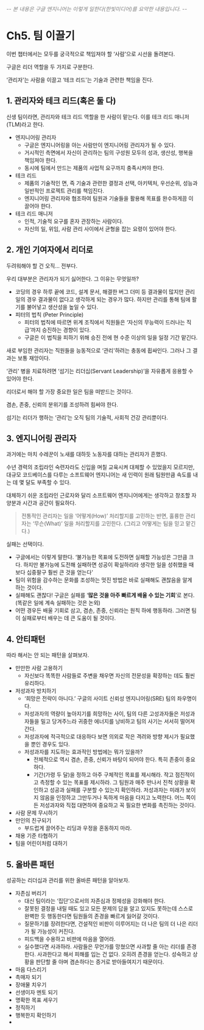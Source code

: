 <I style='color:gray;'> -- 본 내용은 구글 엔지니어는 이렇게 일한다(한빛미디어)를 요약한 내용입니다. -- </I>

# Ch5. 팀 이끌기

이번 챕터에서는 모두를 궁극적으로 책임져야 할 ‘사람'으로 시선을 돌려본다.

구글은 리더 역할을 두 가지로 구분한다. 

‘관리자'는 사람을 이끌고 ‘테크 리드'는 기술과 관련한 책임을 진다. 

## 1. 관리자와 테크 리드(혹은 둘 다)

신생 팀이라면, 관리자와 테크 리드 역할을 한 사람이 맡는다. 이를 테크 리드 매니저 (TLM)라고 한다.

- 엔지니어링 관리자
    - 구글은 엔지니어링을 아는 사람만이 엔지니어링 관리자가 될 수 있다.
    - 거시적인 측면에서 자신이 관리하는 팀의 구성원 모두의 성과, 생산성, 행복을 책임져야 한다.
    - 동시에 팀에서 만드는 제품의 사업적 요구까지 충족시켜야 한다.
- 테크 리드
    - 제품의 기술적인 면, 즉 기술과 관련한 결정과 선택, 아키텍처, 우선순위, 성능과 일반적인 프로젝트 관리를 책임진다.
    - 엔지니어링 관리자와 협조하여 팀원과 기술들을 활용해 목표를 완수하게끔 이끌어야 한다.
- 테크 리드 매니저
    - 인적, 기술적 요구를 혼자 관장하는 사람이다.
    - 자신의 일, 위임, 사람 관리 사이에서 균형을 잡는 요령이 있어야 한다.
    

## 2. 개인 기여자에서 리더로

두려워해야 할 건 오직… 전부다.

우리 대부분은 관리자가 되기 싫어한다. 그 이유는 무엇일까?

- 코딩의 경우 하루 끝에 코드, 설계 문서, 해결한 버그 더미 등 결과물이 많지만 관리 일의 경우 결과물이 없다고 생각하게 되는 경우가 많다. 하지만 관리를 통해 팀에 활기를 불어넣고 생산성을 높일 수 있다.
- 피터의 법칙 (Peter Principle)
    - 피터의 법칙에 따르면 위계 조직에서 직원들은 ‘자신의 무능력이 드러나는 직급’까지 승진하는 경향이 있다.
    - 구글은 이 법칙을 피하기 위해 승진 전에 현 수준 이상의 일을 일정 기간 맡긴다.

새로 부임한 관리자는 직원들을 능동적으로 ‘관리'하려는 충동에 휩싸인다. 그러나 그 결과는 보통 재앙이다.

‘관리' 병을 치료하려면 ‘섬기는 리더십(Servant Leadership)’을 자유롭게 응용할 수 있어야 한다.

리더로서 해야 할 가장 중요한 일은 팀을 떠받드는 것이다.

겸손, 존중, 신뢰의 분위기를 조성하려 힘써야 한다.

섬기는 리더가 행하는 ‘관리’는 오직 팀의 기술적, 사회적 건강 관리뿐이다.

## 3. 엔지니어링 관리자

과거에는 마치 수레꾼이 노새를 대하듯 노동자를 대하는 관리자가 흔했다. 

수년 경력의 조립라인 숙련자라도 신입을 며칠 교육시켜 대체할 수 있었을지 모르지만, 대규모 코드베이스를 다루는 소프트웨어 엔지니어는 새 인력이 원래 팀원만큼 속도를 내는 데 몇 달도 부족할 수 있다.

대체하기 쉬운 조립라인 근로자와 달리 소프트웨어 엔지니어에게는 생각하고 창조할 자양분과 시간과 공간이 필요하다.

> 전통적인 관리자는 일을 ‘어떻게(How)’ 처리할지를 고민하는 반면, 훌륭한 관리자는 ‘무슨(What)’ 일을 처리할지를 고민한다. (그리고 어떻게는 팀을 믿고 맡긴다.)
> 

실패는 선택이다.

- 구글에서는 이렇게 말한다.
‘불가능한 목표에 도전하면 실패할 가능성은 그만큼 크다. 하지만 불가능에 도전해 실패하면 성공이 확실하리라 생각한 일을 성취했을 때보다 십중팔구 훨씬 큰 것을 얻는다'
- 팀이 위험을 감수하는 문화를 조성하는 멋진 방법은 바로 실패해도 괜찮음을 알게 하는 것이다.
- 실패해도 괜찮다! 구글은 실패를 ‘**많은 것을 아주 빠르게 배울 수 있는 기회**’로 본다. (똑같은 일에 계속 실패하는 것은 논외)
- 어떤 경우든 배울 기회로 삼고, 겸손, 존중, 신뢰라는 원칙 하에 행동하라. 그러면 팀이 실패로부터 배우는 데 큰 도움이 될 것이다.

## 4. 안티패턴

따라 해서는 안 되는 패턴을 살펴보자.

- 만만한 사람 고용하기
    - 자신보다 똑똑한 사람들로 주변을 채우면 자신의 전문성을 확장하는 데도 훨씬 유리하다.
- 저성과자 방치하기
    - ‘희망은 전략이 아니다.’ 구글의 사이트 신뢰성 엔지니어링(SRE) 팀의 좌우명이다.
    - 저성과자의 역량이 높아지기를 희망하는 사이, 팀의 다른 고성과자들은 저성과자들을 밀고 당겨주느라 귀중한 에너지를 낭비하고 팀의 사기는 서서히 떨어져간다.
    - 저성과자에 적극적으로 대응하다 보면 의외로 작은 격려와 방향 제시가 필요했을 뿐인 경우도 있다.
    - 저성과자를 지도하는 효과적인 방법에는 뭐가 있을까?
        - 전체적으로 역시 겸손, 존중, 신뢰가 바탕이 되어야 한다. 특히 존중이 중요하다.
        - 기간(가령 두 달)을 정하고 아주 구체적인 목표를 제시해라. 작고 점진적이고 측정할 수 있는 목표를 제시하라. 그 팀원과 매주 만나서 진척 상황을 확인하고 성공과 실패를 구분할 수 있는지 확인하라.
        저성과자는 미래가 보이지 않음을 인정하고 그만두거나 독하게 마음을 다지고 노력한다.
        어느 쪽이든 저성과자와 직접 대면하여 중요하고 꼭 필요한 변화를 촉진하는 것이다.
- 사람 문제 무시하기
- 만인의 친구되기
    - 부드럽게 끌어주는 리딩과 우정을 혼동하지 마라.
- 채용 기준 타협하기
- 팀을 어린이처럼 대하기

## 5. 올바른 패턴

성공하는 리더십과 관리를 위한 올바른 패턴을 알아보자.

- 자존심 버리기
    - 대신 팀이라는 ‘집단’으로서의 자존심과 정체성을 강화해야 한다.
    - 잘못된 결정을 내릴 때도 있고 모든 문제의 답을 알고 있지도 못하는데 스스로 완벽한 듯 행동한다면 팀원들의 존경을 빠르게 잃어갈 것이다.
    - 질문하기를 장려한다면, 건설적인 비판이 이루어지는 더 나은 팀의 더 나은 리더가 될 가능성이 커진다.
    - 피드백을 수용하고 비판에 마음을 열어라.
    - 실수했다면 사과하라. 사람들은 무언가를 망쳤으면 사과할 줄 아는 리더를 존경한다.
    사과한다고 해서 피해를 입는 건 없다. 오히려 존경을 얻는다. 성숙하고 상황을 판단할 줄 아며 겸손하다는 증거로 받아들여지기 때문이다.
- 마음 다스리기
- 촉매자 되기
- 장애물 치우기
- 선생이자 멘토 되기
- 명확한 목표 세우기
- 정직하기
- 행복한지 확인하기
-
